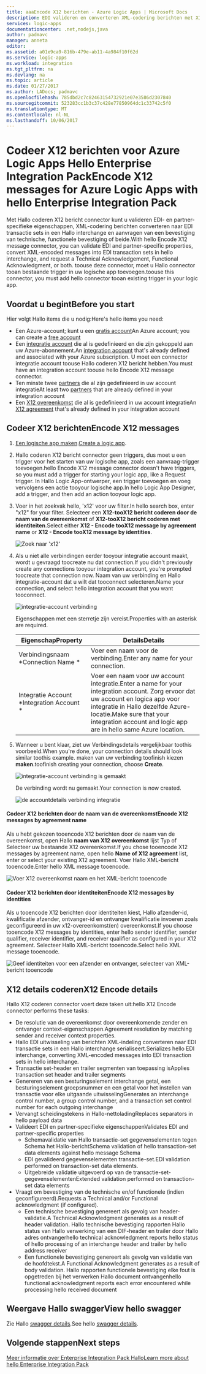 ```yaml
---
title: aaaEncode X12 berichten - Azure Logic Apps | Microsoft Docs
description: EDI valideren en converteren XML-codering berichten met X12 bericht encoder in Enterprise Integration Pack Hallo voor Azure Logic Apps
services: logic-apps
documentationcenter: .net,nodejs,java
author: padmavc
manager: anneta
editor: 
ms.assetid: a01e9ca9-816b-479e-ab11-4a984f10f62d
ms.service: logic-apps
ms.workload: integration
ms.tgt_pltfrm: na
ms.devlang: na
ms.topic: article
ms.date: 01/27/2017
ms.author: LADocs; padmavc
ms.openlocfilehash: 785dbd2c7c82463154732921e07e3586d2307840
ms.sourcegitcommit: 523283cc1b3c37c428e77850964dc1c33742c5f0
ms.translationtype: MT
ms.contentlocale: nl-NL
ms.lasthandoff: 10/06/2017
---
```

# <a name="encode-x12-messages-for-azure-logic-apps-with-hello-enterprise-integration-pack"></a><span data-ttu-id="5940a-103">Codeer X12 berichten voor Azure Logic Apps Hello Enterprise Integration Pack</span><span class="sxs-lookup"><span data-stu-id="5940a-103">Encode X12 messages for Azure Logic Apps with hello Enterprise Integration Pack</span></span>

<span data-ttu-id="5940a-104">Met Hallo coderen X12 bericht connector kunt u valideren EDI- en partner-specifieke eigenschappen, XML-codering berichten converteren naar EDI transactie sets in een Hallo interchange en aanvragen van een bevestiging van technische, functionele bevestiging of beide.</span><span class="sxs-lookup"><span data-stu-id="5940a-104">With hello Encode X12 message connector, you can validate EDI and partner-specific properties, convert XML-encoded messages into EDI transaction sets in hello interchange, and request a Technical Acknowledgement, Functional Acknowledgment, or both.</span></span>
<span data-ttu-id="5940a-105">toouse deze connector, moet u Hallo connector tooan bestaande trigger in uw logische app toevoegen.</span><span class="sxs-lookup"><span data-stu-id="5940a-105">toouse this connector, you must add hello connector tooan existing trigger in your logic app.</span></span>

## <a name="before-you-start"></a><span data-ttu-id="5940a-106">Voordat u begint</span><span class="sxs-lookup"><span data-stu-id="5940a-106">Before you start</span></span>

<span data-ttu-id="5940a-107">Hier volgt Hallo items die u nodig:</span><span class="sxs-lookup"><span data-stu-id="5940a-107">Here's hello items you need:</span></span>

* <span data-ttu-id="5940a-108">Een Azure-account; kunt u een [gratis account](https://azure.microsoft.com/free)</span><span class="sxs-lookup"><span data-stu-id="5940a-108">An Azure account; you can create a [free account](https://azure.microsoft.com/free)</span></span>
* <span data-ttu-id="5940a-109">Een [integratie account](logic-apps-enterprise-integration-create-integration-account.md) die al is gedefinieerd en die zijn gekoppeld aan uw Azure-abonnement.</span><span class="sxs-lookup"><span data-stu-id="5940a-109">An [integration account](logic-apps-enterprise-integration-create-integration-account.md) that's already defined and associated with your Azure subscription.</span></span> <span data-ttu-id="5940a-110">U moet een connector integratie account toouse Hallo coderen X12 bericht hebben.</span><span class="sxs-lookup"><span data-stu-id="5940a-110">You must have an integration account toouse hello Encode X12 message connector.</span></span>
* <span data-ttu-id="5940a-111">Ten minste twee [partners](logic-apps-enterprise-integration-partners.md) die al zijn gedefinieerd in uw account integratie</span><span class="sxs-lookup"><span data-stu-id="5940a-111">At least two [partners](logic-apps-enterprise-integration-partners.md) that are already defined in your integration account</span></span>
* <span data-ttu-id="5940a-112">Een [X12 overeenkomst](logic-apps-enterprise-integration-x12.md) die al is gedefinieerd in uw account integratie</span><span class="sxs-lookup"><span data-stu-id="5940a-112">An [X12 agreement](logic-apps-enterprise-integration-x12.md) that's already defined in your integration account</span></span>

## <a name="encode-x12-messages"></a><span data-ttu-id="5940a-113">Codeer X12 berichten</span><span class="sxs-lookup"><span data-stu-id="5940a-113">Encode X12 messages</span></span>

1. <span data-ttu-id="5940a-114">[Een logische app maken](logic-apps-create-a-logic-app.md).</span><span class="sxs-lookup"><span data-stu-id="5940a-114">[Create a logic app](logic-apps-create-a-logic-app.md).</span></span>

2. <span data-ttu-id="5940a-115">Hallo coderen X12 bericht connector geen triggers, dus moet u een trigger voor het starten van uw logische app, zoals een aanvraag-trigger toevoegen.</span><span class="sxs-lookup"><span data-stu-id="5940a-115">hello Encode X12 message connector doesn't have triggers, so you must add a trigger for starting your logic app, like a Request trigger.</span></span> <span data-ttu-id="5940a-116">In Hallo Logic App-ontwerper, een trigger toevoegen en voeg vervolgens een actie tooyour logische app.</span><span class="sxs-lookup"><span data-stu-id="5940a-116">In hello Logic App Designer, add a trigger, and then add an action tooyour logic app.</span></span>

3.  <span data-ttu-id="5940a-117">Voer in het zoekvak hello, 'x12' voor uw filter.</span><span class="sxs-lookup"><span data-stu-id="5940a-117">In hello search box, enter "x12" for your filter.</span></span> <span data-ttu-id="5940a-118">Selecteer een **X12-tooX12 bericht coderen door de naam van de overeenkomst** of **X12-tooX12 bericht coderen met identiteiten**.</span><span class="sxs-lookup"><span data-stu-id="5940a-118">Select either **X12 - Encode tooX12 message by agreement name** or **X12 - Encode tooX12 message by identities**.</span></span>
   
    ![Zoek naar 'x12'](./media/logic-apps-enterprise-integration-x12-encode/x12decodeimage1.png) 

3. <span data-ttu-id="5940a-120">Als u niet alle verbindingen eerder tooyour integratie account maakt, wordt u gevraagd toocreate nu dat connection.</span><span class="sxs-lookup"><span data-stu-id="5940a-120">If you didn't previously create any connections tooyour integration account, you're prompted toocreate that connection now.</span></span> <span data-ttu-id="5940a-121">Naam van uw verbinding en Hallo integratie-account dat u wilt dat tooconnect selecteren.</span><span class="sxs-lookup"><span data-stu-id="5940a-121">Name your connection, and select hello integration account that you want tooconnect.</span></span> 
   
    ![integratie-account verbinding](./media/logic-apps-enterprise-integration-x12-encode/x12encodeimage1.png)

    <span data-ttu-id="5940a-123">Eigenschappen met een sterretje zijn vereist.</span><span class="sxs-lookup"><span data-stu-id="5940a-123">Properties with an asterisk are required.</span></span>

    | <span data-ttu-id="5940a-124">Eigenschap</span><span class="sxs-lookup"><span data-stu-id="5940a-124">Property</span></span> | <span data-ttu-id="5940a-125">Details</span><span class="sxs-lookup"><span data-stu-id="5940a-125">Details</span></span> |
    | --- | --- |
    | <span data-ttu-id="5940a-126">Verbindingsnaam *</span><span class="sxs-lookup"><span data-stu-id="5940a-126">Connection Name *</span></span> |<span data-ttu-id="5940a-127">Voer een naam voor de verbinding.</span><span class="sxs-lookup"><span data-stu-id="5940a-127">Enter any name for your connection.</span></span> |
    | <span data-ttu-id="5940a-128">Integratie Account *</span><span class="sxs-lookup"><span data-stu-id="5940a-128">Integration Account *</span></span> |<span data-ttu-id="5940a-129">Voer een naam voor uw account integratie.</span><span class="sxs-lookup"><span data-stu-id="5940a-129">Enter a name for your integration account.</span></span> <span data-ttu-id="5940a-130">Zorg ervoor dat uw account en logica app voor integratie in Hallo dezelfde Azure-locatie.</span><span class="sxs-lookup"><span data-stu-id="5940a-130">Make sure that your integration account and logic app are in hello same Azure location.</span></span> |

5.  <span data-ttu-id="5940a-131">Wanneer u bent klaar, ziet uw Verbindingsdetails vergelijkbaar toothis voorbeeld.</span><span class="sxs-lookup"><span data-stu-id="5940a-131">When you're done, your connection details should look similar toothis example.</span></span> <span data-ttu-id="5940a-132">maken van uw verbinding toofinish kiezen **maken**.</span><span class="sxs-lookup"><span data-stu-id="5940a-132">toofinish creating your connection, choose **Create**.</span></span>

    ![integratie-account verbinding is gemaakt](./media/logic-apps-enterprise-integration-x12-encode/x12encodeimage2.png)

    <span data-ttu-id="5940a-134">De verbinding wordt nu gemaakt.</span><span class="sxs-lookup"><span data-stu-id="5940a-134">Your connection is now created.</span></span>

    ![de accountdetails verbinding integratie](./media/logic-apps-enterprise-integration-x12-encode/x12encodeimage3.png) 

#### <a name="encode-x12-messages-by-agreement-name"></a><span data-ttu-id="5940a-136">Codeer X12 berichten door de naam van de overeenkomst</span><span class="sxs-lookup"><span data-stu-id="5940a-136">Encode X12 messages by agreement name</span></span>

<span data-ttu-id="5940a-137">Als u hebt gekozen tooencode X12 berichten door de naam van de overeenkomst, open Hallo **naam van X12 overeenkomst** lijst Typ of Selecteer uw bestaande X12 overeenkomst.</span><span class="sxs-lookup"><span data-stu-id="5940a-137">If you chose tooencode X12 messages by agreement name, open hello **Name of X12 agreement** list, enter or select your existing X12 agreement.</span></span> <span data-ttu-id="5940a-138">Voer Hallo XML-bericht tooencode.</span><span class="sxs-lookup"><span data-stu-id="5940a-138">Enter hello XML message tooencode.</span></span>

![Voer X12 overeenkomst naam en het XML-bericht tooencode](./media/logic-apps-enterprise-integration-x12-encode/x12encodeimage4.png)

#### <a name="encode-x12-messages-by-identities"></a><span data-ttu-id="5940a-140">Codeer X12 berichten door identiteiten</span><span class="sxs-lookup"><span data-stu-id="5940a-140">Encode X12 messages by identities</span></span>

<span data-ttu-id="5940a-141">Als u tooencode X12 berichten door identiteiten kiest, Hallo afzender-id, kwalificatie afzender, ontvanger-id en ontvanger kwalificatie invoeren zoals geconfigureerd in uw x12-overeenkomst(en) overeenkomst.</span><span class="sxs-lookup"><span data-stu-id="5940a-141">If you choose tooencode X12 messages by identities, enter hello sender identifier, sender qualifier, receiver identifier, and receiver qualifier as configured in your X12 agreement.</span></span> <span data-ttu-id="5940a-142">Selecteer Hallo XML-bericht tooencode.</span><span class="sxs-lookup"><span data-stu-id="5940a-142">Select hello XML message tooencode.</span></span>
   
![Geef identiteiten voor een afzender en ontvanger, selecteer van XML-bericht tooencode](./media/logic-apps-enterprise-integration-x12-encode/x12encodeimage5.png) 

## <a name="x12-encode-details"></a><span data-ttu-id="5940a-144">X12 details coderen</span><span class="sxs-lookup"><span data-stu-id="5940a-144">X12 Encode details</span></span>

<span data-ttu-id="5940a-145">Hallo X12 coderen connector voert deze taken uit:</span><span class="sxs-lookup"><span data-stu-id="5940a-145">hello X12 Encode connector performs these tasks:</span></span>

* <span data-ttu-id="5940a-146">De resolutie van de overeenkomst door overeenkomende zender en ontvanger context-eigenschappen.</span><span class="sxs-lookup"><span data-stu-id="5940a-146">Agreement resolution by matching sender and receiver context properties.</span></span>
* <span data-ttu-id="5940a-147">Hallo EDI uitwisseling van berichten XML-indeling converteren naar EDI transactie sets in een Hallo interchange serialiseert.</span><span class="sxs-lookup"><span data-stu-id="5940a-147">Serializes hello EDI interchange, converting XML-encoded messages into EDI transaction sets in hello interchange.</span></span>
* <span data-ttu-id="5940a-148">Transactie set-header en trailer segmenten van toepassing is</span><span class="sxs-lookup"><span data-stu-id="5940a-148">Applies transaction set header and trailer segments</span></span>
* <span data-ttu-id="5940a-149">Genereren van een besturingselement interchange getal, een besturingselement groepsnummer en een getal voor het instellen van transactie voor elke uitgaande uitwisseling</span><span class="sxs-lookup"><span data-stu-id="5940a-149">Generates an interchange control number, a group control number, and a transaction set control number for each outgoing interchange</span></span>
* <span data-ttu-id="5940a-150">Vervangt scheidingstekens in Hallo-nettolading</span><span class="sxs-lookup"><span data-stu-id="5940a-150">Replaces separators in hello payload data</span></span>
* <span data-ttu-id="5940a-151">Valideert EDI en partner-specifieke eigenschappen</span><span class="sxs-lookup"><span data-stu-id="5940a-151">Validates EDI and partner-specific properties</span></span>
  * <span data-ttu-id="5940a-152">Schemavalidatie van Hallo transactie-set gegevenselementen tegen Schema het Hallo-bericht</span><span class="sxs-lookup"><span data-stu-id="5940a-152">Schema validation of hello transaction-set data elements against hello message Schema</span></span>
  * <span data-ttu-id="5940a-153">EDI gevalideerd gegevenselementen transactie-set.</span><span class="sxs-lookup"><span data-stu-id="5940a-153">EDI validation performed on transaction-set data elements.</span></span>
  * <span data-ttu-id="5940a-154">Uitgebreide validatie uitgevoerd op van de transactie-set-gegevenselementen</span><span class="sxs-lookup"><span data-stu-id="5940a-154">Extended validation performed on transaction-set data elements</span></span>
* <span data-ttu-id="5940a-155">Vraagt om bevestiging van de technische en/of functionele (indien geconfigureerd).</span><span class="sxs-lookup"><span data-stu-id="5940a-155">Requests a Technical and/or Functional acknowledgment (if configured).</span></span>
  * <span data-ttu-id="5940a-156">Een technische bevestiging genereert als gevolg van header-validatie.</span><span class="sxs-lookup"><span data-stu-id="5940a-156">A Technical Acknowledgment generates as a result of header validation.</span></span> <span data-ttu-id="5940a-157">Hallo technische bevestiging rapporten Hallo status van Hallo verwerking van een DIF-header en trailer door Hallo adres ontvanger</span><span class="sxs-lookup"><span data-stu-id="5940a-157">hello technical acknowledgment reports hello status of hello processing of an interchange header and trailer by hello address receiver</span></span>
  * <span data-ttu-id="5940a-158">Een functionele bevestiging genereert als gevolg van validatie van de hoofdtekst.</span><span class="sxs-lookup"><span data-stu-id="5940a-158">A Functional Acknowledgment generates as a result of body validation.</span></span> <span data-ttu-id="5940a-159">Hallo rapporten functionele bevestiging elke fout is opgetreden bij het verwerken Hallo document ontvangen</span><span class="sxs-lookup"><span data-stu-id="5940a-159">hello functional acknowledgment reports each error encountered while processing hello received document</span></span>

## <a name="view-hello-swagger"></a><span data-ttu-id="5940a-160">Weergave Hallo swagger</span><span class="sxs-lookup"><span data-stu-id="5940a-160">View hello swagger</span></span>
<span data-ttu-id="5940a-161">Zie Hallo [swagger details](/connectors/x12/).</span><span class="sxs-lookup"><span data-stu-id="5940a-161">See hello [swagger details](/connectors/x12/).</span></span> 

## <a name="next-steps"></a><span data-ttu-id="5940a-162">Volgende stappen</span><span class="sxs-lookup"><span data-stu-id="5940a-162">Next steps</span></span>
[<span data-ttu-id="5940a-163">Meer informatie over Enterprise Integration Pack Hallo</span><span class="sxs-lookup"><span data-stu-id="5940a-163">Learn more about hello Enterprise Integration Pack</span></span>](logic-apps-enterprise-integration-overview.md "meer informatie over Enterprise Integration Pack") 

